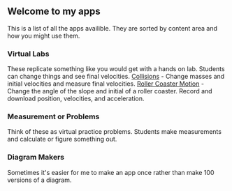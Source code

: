 ## Welcome to my apps

This is a list of all the apps availible. They are sorted by content area and how you might use them. 

### Virtual Labs
These replicate something like you would get with a hands on lab. Students can change things and see final velocities. 
[Collisions](whscience.org/collisions/) - Change masses and initial velocities and measure final velocities.
[Roller Coaster Motion](whscience.org/rollercoastermotion/) - Change the angle of the slope and initial of a roller coaster. Record and download position, velocities, and acceleration.

### Measurement or Problems
Think of these as virtual practice problems. Students make measurements and calculate or figure something out. 

### Diagram Makers
Sometimes it's easier for me to make an app once rather than make 100 versions of a diagram.

